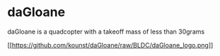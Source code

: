 daGloane
========

daGloane is a quadcopter with a takeoff mass of less than 30grams

[[https://github.com/kounst/daGloane/raw/BLDC/daGloane_logo.png]]

